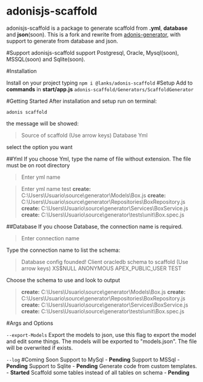 # adonisjs-scaffold
adonisjs-scaffold is a package to generate scaffold from **.yml**, **database** and **json**(soon). This is a fork and rewrite from [adonis-generator](https://github.com/zainul/adonis-generator), with support to generate from database and json.

#Support
adonisjs-scaffold support Postgresql, Oracle, Mysql(soon), MSSQL(soon) and Sqlite(soon).

#Installation


Install on your project typing 
``
npm i @lanks/adonis-scaffold
``
#Setup
Add to **commands** in **start/app.js** 
``
adonis-scaffold/Generators/ScaffoldGenerator
``


#Getting Started
After installation and setup run on terminal:

``
adonis scaffold
``

the message will be showed:
> Source of scaffold (Use arrow keys)
  Database
  Yml

select the option you want

##Yml
If you choose Yml, type the name of file without extension. The file must be on root directory
> Enter yml name

> Enter yml name test
**create:** C:\Users\Usuario\source\generator\Models\Box.js
**create:** C:\Users\Usuario\source\generator\Repositories\BoxRepository.js
**create:** C:\Users\Usuario\source\generator\Services\BoxService.js
**create:** C:\Users\Usuario\source\generator\tests\unit\Box.spec.js

##Database
If you choose Database, the connection name is required.
> Enter connection name 

Type the connection name to list the schema:
>Database config founded! Client oracledb
 schema to scaffold (Use arrow keys)
  XS$NULL
  ANONYMOUS
  APEX_PUBLIC_USER
  TEST

Choose the schema to use and look to output
>**create:** C:\Users\Usuario\source\generator\Models\Box.js
**create:** C:\Users\Usuario\source\generator\Repositories\BoxRepository.js
**create:** C:\Users\Usuario\source\generator\Services\BoxService.js
**create:** C:\Users\Usuario\source\generator\tests\unit\Box.spec.js

#Args and Options

``
--export-Models
``
Export the models to json, use this flag to export the model and edit some things. The models will be exported to "models.json". The file will be overwrited if exists.

``
--log
``
#Coming Soon
  Support to MySql - **Pending**
  Support to MSSql - **Pending**
  Support to Sqlite - **Pending**
  Generate code from custom templates. - **Started**
  Scaffold some tables instead of all tables on schema - **Pending**
